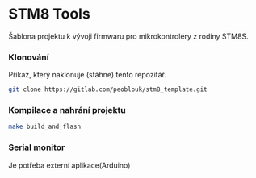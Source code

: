 <!-- @format -->

# STM8 Tools

Šablona projektu k vývoji firmwaru pro mikrokontroléry z rodiny STM8S.

### Klonování

Příkaz, který naklonuje (stáhne) tento repozitář.

```bash
git clone https://gitlab.com/peoblouk/stm8_template.git
```

### Kompilace a nahrání projektu

```bash
make build_and_flash
```

### Serial monitor 
 
Je potřeba externí aplikace(Arduino)
